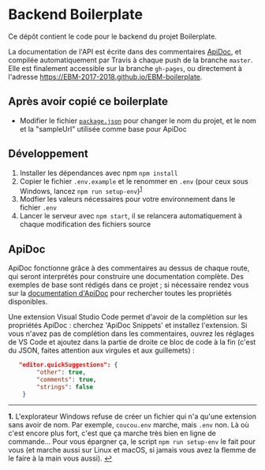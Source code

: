 Backend Boilerplate
===================

Ce dépôt contient le code pour le backend du projet Boilerplate.

La documentation de l'API est écrite dans des commentaires [ApiDoc](http://apidocjs.com/), et compilée automatiquement par Travis à chaque push de la branche `master`. Elle est finalement accessible sur la branche `gh-pages`, ou directement à l'adresse https://EBM-2017-2018.github.io/EBM-boilerplate.

## Après avoir copié ce boilerplate

- Modifier le fichier [`package.json`](package.json) pour changer le nom du projet, et le nom et la "sampleUrl" utilisée comme base pour ApiDoc

## Développement

1. Installer les dépendances avec npm `npm install`
2. Copier le fichier `.env.example` et le renommer en `.env` (pour ceux sous Windows, lancez `npm run setup-env`)<sup id="a1">[1](#f1)</sup>
3. Modfier les valeurs nécessaires pour votre environnement dans le fichier `.env`
4. Lancer le serveur avec `npm start`, il se relancera automatiquement à chaque modification des fichiers source

## ApiDoc

ApiDoc fonctionne grâce à des commentaires au dessus de chaque route, qui seront interprétés pour construire une documentation complète. Des exemples de base sont rédigés dans ce projet ; si nécessaire rendez vous sur la [documentation d'ApiDoc](http://apidocjs.com/) pour rechercher toutes les propriétés disponibles.

Une extension Visual Studio Code permet d'avoir de la complétion sur les propriétés ApiDoc : cherchez 'ApiDoc Snippets' et installez l'extension. Si vous n'avez pas de complétion dans les commentaires, ouvrez les réglages de VS Code et ajoutez dans la partie de droite ce bloc de code à la fin (c'est du JSON, faites attention aux virgules et aux guillemets) :
```json
   "editor.quickSuggestions": {
        "other": true,
        "comments": true,
        "strings": false
    }
```

--------

<b id="f1">1.</b> L'explorateur Windows refuse de créer un fichier qui n'a qu'une extension sans avoir de nom. Par exemple, `coucou.env` marche, mais `.env` non. Là où c'est encore plus fort, c'est que ça marche très bien en ligne de commande... Pour vous épargner ça, le script `npm run setup-env` le fait pour vous (et marche aussi sur Linux et macOS, si jamais vous avez la flemme de le faire à la main vous aussi). [↩](#a1)

